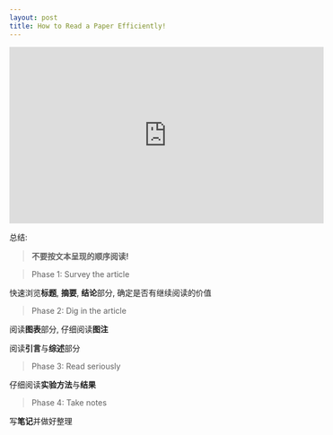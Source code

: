 ```yaml
---
layout: post
title: How to Read a Paper Efficiently!
---
```


<!--more-->
 

<iframe width="560" height="315" src="https://www.youtube.com/embed/IeaD0ZaUJ3Y" frameborder="0" allow="accelerometer; autoplay; encrypted-media; gyroscope; picture-in-picture" allowfullscreen></iframe>

总结:

>  **不要按文本呈现的顺序阅读!**

> Phase 1: Survey the article

  快速浏览**标题**, **摘要**, **结论**部分, 确定是否有继续阅读的价值

> Phase 2: Dig in the article

  阅读**图表**部分, 仔细阅读**图注**

  阅读**引言**与**综述**部分

> Phase 3: Read seriously 

  仔细阅读**实验方法**与**结果**

> Phase 4: Take notes

  写**笔记**并做好整理

